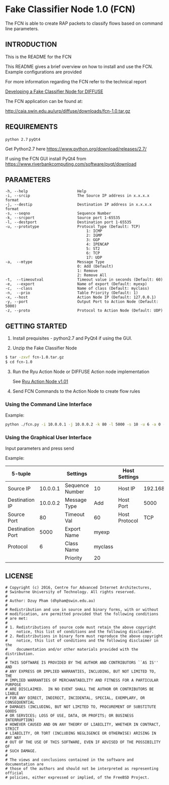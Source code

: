 Fake Classifier Node 1.0 (FCN)
==========================
The FCN is able to create RAP packets to classify flows based on command line parameters.

INTRODUCTION
------------
This is the README for the FCN

This README gives a brief overview on how to install and use the FCN.
Example configurations are provided

For more information regarding the FCN refer to the technical report

[Developing a Fake Classifier Node for DIFFUSE](http://caia.swin.edu.au/reports/160422A/CAIA-TR-160422A.pdf)
    
The FCN application can be found at:

<http://caia.swin.edu.au/urp/diffuse/downloads/fcn-1.0.tar.gz>

REQUIREMENTS
------------
`python 2.7`
`pyQt4`

Get Python2.7 here https://www.python.org/download/releases/2.7/

If using the FCN GUI install PyQt4 from https://www.riverbankcomputing.com/software/pyqt/download

PARAMETERS
----------
    -h, --help                      Help
    -i, --srcip                     The Source IP address in x.x.x.x format
    -j, --destip                    Destination IP address in x.x.x.x format
    -s, --seqno                     Sequence Number
    -k, --srcport                   Source port 1-65535
    -l, --destport                  Destination port 1-65535
    -u, --prototype                 Protocol Type (Default: TCP)
                                        1: ICMP
                                        2: IGMP
                                        3: GGP
                                        4: IPENCAP
                                        5: ST2
                                        6: TCP
                                        17: UDP
    -a,  --mtype                    Message Type
                                    0: Add (Default)
                                    1: Remove
                                    2: Remove All                                
    -t,  --timeoutval               Timeout value in seconds (Default: 60)
    -e,  --export                   Name of export (Default: myexp)
    -c,  --class                    Name of class (Default: myclass)
    -n,  --prio                     Table Priority (Default: 1)
    -x, --host                      Action Node IP (Default: 127.0.0.1)
    -y, --port                      Output Port to Action Node (Default: 5000)
    -z, --proto                     Protocol to Action Node (Default: UDP)
    
GETTING STARTED
---------------
1. Install prequisites - python2.7 and PyQt4 if using the GUI.

2. Unzip the Fake Classifier Node

```sh
$ tar -zxvf fcn-1.0.tar.gz
$ cd fcn-1.0
```

3. Run the Ryu Action Node or DIFFUSE Action node implementation

    See [Ryu Action Node v1.01](http://caia.swin.edu.au/urp/diffuse/sdn)

4. Send FCN Commands to the Action Node to create flow rules
    
### Using the Command Line Interface
    
Example:
    
```sh
python ./fcn.py -i 10.0.0.1 -j 10.0.0.2 -k 80 -l 5000 -s 10 -u 6 -a 0 -t 60 -c myclass -n 20 -x 192.168.1.2 -y 5000 -z TCP
```
    
### Using the Graphical User Interface
   
Input parameters and press send

Example:

| 5-tuple 	   | 	      |	Settings        |	  | Host Settings |	        |
| ---------------- | -------- | --------------- | ------- | ------------- | ----------- |
| Source IP 	   | 10.0.0.1 | Sequence Number | 10	  | Host IP	  | 192.168.1.2 |
| Destination IP   | 10.0.0.2 | Message Type    | Add	  | Host Port	  | 5000	|
| Source Port 	   | 80	      | Timeout Val     | 60	  | Host Protocol | TCP	        |
| Destination Port | 5000     | Export Name     | myexp	  |		  |	        |
| Protocol 	   | 6 	      | Class Name      | myclass |		  |	        |
|		   |	      | Priority        | 20	  |		  |	        |
    

LICENSE
-------

    # Copyright (c) 2016, Centre for Advanced Internet Architectures,
    # Swinburne University of Technology. All rights reserved.
    #
    # Author: Dzuy Pham (dhpham@swin.edu.au)
    #
    # Redistribution and use in source and binary forms, with or without
    # modification, are permitted provided that the following conditions
    # are met:
    #
    # 1. Redistributions of source code must retain the above copyright
    #    notice, this list of conditions and the following disclaimer.
    # 2. Redistributions in binary form must reproduce the above copyright
    #    notice, this list of conditions and the following disclaimer in the
    #    documentation and/or other materials provided with the distribution.
    #
    # THIS SOFTWARE IS PROVIDED BY THE AUTHOR AND CONTRIBUTORS ``AS IS'' AND
    # ANY EXPRESS OR IMPLIED WARRANTIES, INCLUDING, BUT NOT LIMITED TO, THE
    # IMPLIED WARRANTIES OF MERCHANTABILITY AND FITNESS FOR A PARTICULAR PURPOSE
    # ARE DISCLAIMED.  IN NO EVENT SHALL THE AUTHOR OR CONTRIBUTORS BE LIABLE
    # FOR ANY DIRECT, INDIRECT, INCIDENTAL, SPECIAL, EXEMPLARY, OR CONSEQUENTIAL
    # DAMAGES (INCLUDING, BUT NOT LIMITED TO, PROCUREMENT OF SUBSTITUTE GOODS
    # OR SERVICES; LOSS OF USE, DATA, OR PROFITS; OR BUSINESS INTERRUPTION)
    # HOWEVER CAUSED AND ON ANY THEORY OF LIABILITY, WHETHER IN CONTRACT, STRICT
    # LIABILITY, OR TORT (INCLUDING NEGLIGENCE OR OTHERWISE) ARISING IN ANY WAY
    # OUT OF THE USE OF THIS SOFTWARE, EVEN IF ADVISED OF THE POSSIBILITY OF
    # SUCH DAMAGE.
    #
    # The views and conclusions contained in the software and documentation are
    # those of the authors and should not be interpreted as representing official
    # policies, either expressed or implied, of the FreeBSD Project.

